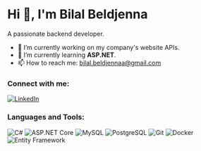 # Hi 👋, I'm Bilal Beldjenna

A passionate backend developer.

- 🔭 I’m currently working on my company's website APIs.
- 🌱 I’m currently learning **ASP.NET**.
- 📫 How to reach me: [bilal.beldjennaa@gmail.com](mailto:bilal.beldjennaa@gmail.com)

### Connect with me:
[![LinkedIn](https://img.shields.io/badge/-Bill_BJA-0A66C2?style=flat-square&logo=linkedin&logoColor=white)](https://www.linkedin.com/in/bill-bja/)

### Languages and Tools:
![C#](https://img.shields.io/badge/C%23-239120?style=for-the-badge&logo=csharp&logoColor=white)
![ASP.NET Core](https://img.shields.io/badge/ASP.NET%20Core-512BD4?style=for-the-badge&logo=asp.net-core&logoColor=white)
![MySQL](https://img.shields.io/badge/MySQL-4479A1?style=for-the-badge&logo=mysql&logoColor=white)
![PostgreSQL](https://img.shields.io/badge/PostgreSQL-316192?style=for-the-badge&logo=postgresql&logoColor=white)
![Git](https://img.shields.io/badge/Git-F05032?style=for-the-badge&logo=git&logoColor=white)
![Docker](https://img.shields.io/badge/Docker-2496ED?style=for-the-badge&logo=docker&logoColor=white)
![Entity Framework](https://img.shields.io/badge/Entity%20Framework-9B3C24?style=for-the-badge&logo=entity-framework&logoColor=white)
